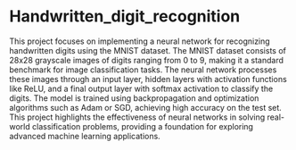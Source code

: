 # Handwritten_digit_recognition
This project focuses on implementing a neural network for recognizing handwritten digits using the MNIST dataset. The MNIST dataset consists of 28x28 grayscale images of digits ranging from 0 to 9, making it a standard benchmark for image classification tasks. The neural network processes these images through an input layer, hidden layers with activation functions like ReLU, and a final output layer with softmax activation to classify the digits. The model is trained using backpropagation and optimization algorithms such as Adam or SGD, achieving high accuracy on the test set. This project highlights the effectiveness of neural networks in solving real-world classification problems, providing a foundation for exploring advanced machine learning applications.
